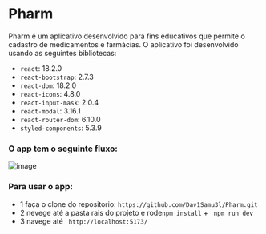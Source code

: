 # Pharm


Pharm é um aplicativo desenvolvido para fins educativos que permite o cadastro de medicamentos e farmácias. O aplicativo foi desenvolvido usando as seguintes bibliotecas:

- `react`: 18.2.0
- `react-bootstrap`: 2.7.3
- `react-dom`: 18.2.0
- `react-icons`: 4.8.0
- `react-input-mask`: 2.0.4
- `react-modal`: 3.16.1
- `react-router-dom`: 6.10.0
- `styled-components`: 5.3.9


 ### O app tem o seguinte fluxo:

![image](https://user-images.githubusercontent.com/106498376/233800091-66e03507-e1fa-4d9e-903c-3a97255dfd75.png)

### Para usar o app:

- 1 faça o clone do repositorio: `https://github.com/Dav1Samu3l/Pharm.git`
- 2 nevege até a pasta rais do projeto e rode`npm install` + ` npm run dev`
- 3 navege até ` http://localhost:5173/`
